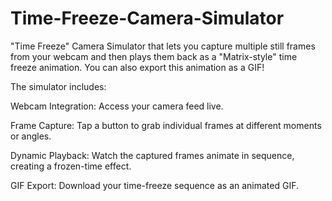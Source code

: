# Time-Freeze-Camera-Simulator

"Time Freeze" Camera Simulator that lets you capture multiple still frames from your webcam and then plays them back as a "Matrix-style" time freeze animation. You can also export this animation as a GIF!

The simulator includes:

Webcam Integration: Access your camera feed live.

Frame Capture: Tap a button to grab individual frames at different moments or angles.

Dynamic Playback: Watch the captured frames animate in sequence, creating a frozen-time effect.

GIF Export: Download your time-freeze sequence as an animated GIF.
